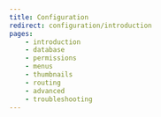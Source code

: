 ```yaml
---
title: Configuration
redirect: configuration/introduction
pages:
    - introduction
    - database
    - permissions
    - menus
    - thumbnails
    - routing
    - advanced
    - troubleshooting
---
```

